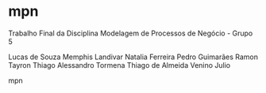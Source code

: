 # mpn


Trabalho Final da Disciplina Modelagem de Processos de Negócio - Grupo 5

Lucas de Souza
Memphis Landivar
Natalia Ferreira
Pedro Guimarães
Ramon Tayron
Thiago Alessandro Tormena
Thiago de Almeida
Venino Julio

mpn
